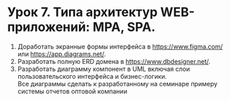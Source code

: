 # Урок 7. Типа архитектур WEB-приложений: MPA, SPA.
  
1. Доработать экранные формы интерфейса в https://www.figma.com/  
или https://app.diagrams.net/.
2. Разработать полную ERD домена в https://www.dbdesigner.net/.
3. Разработать диаграмму компонент в UML включая слои 
пользовательского интерфейса и бизнес-логики.  
Все диаграммы сделать к разработанному на семинаре примеру системы отчетов оптовой компании